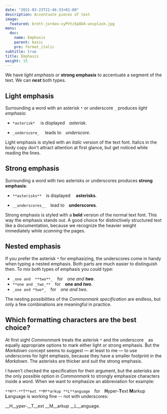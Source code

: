 ```yaml
---
date: "2021-03-23T21:46:33+01:00"
description: Accentuate pieces of text
image:
  featured: brett-jordan-vyPVtz5p8D4-unsplash.jpg
menu:
  doc:
    name: Emphasis
    parent: basic
    pre: format_italic
subtitle: true
title: Emphasis
weight: 15
---
```


We have _light emphasis_ or **strong emphasis** to accentuate a segment of the text. We can **_nest_** both types.
<!--more-->

## Light emphasis

Surrounding a word with an asterisk `*` or underscore `_` produces *light emphasis*:

- `*asterisk*`  is displayed *asterisk*.

- `_underscore_`  leads to _underscore_.

Light emphasis is styled with an _italic_ version of the text font. Italics in the body copy don't attract attention at first glance, but get noticed while reading the lines.

## Strong emphasis

Surrounding a word with two asterisks or underscores produces __strong emphasis__:

- `**asterisks**` is displayed  **asterisks**.

- `__underscores__` lead to __underscores__.

Strong emphasis is styled with a **bold** version of the normal text font. This way the emphasis stands out. A good choice for distinctively structured text like a documentation, because we recognize the heavier weight immediately while _scanning_ the pages.

## Nested emphasis

If you prefer the asterisk `*` for emphasizing, the underscores come in handy when typing a nested emphasis. Both parts are much easier to distinguish then. To mix both types of emphasis you could type:

- `_one and  **two**_` for _one and  **two**_.
- `**one and _two_**` for **one and _two_**.
- `_one and *two*_` for _one and *two*_.

The nesting possibilities of the *Commonmark specification* are endless, but only a few combinations are meaningful in practice.

## Which formatting characters are the best choice?

At first sight _Commonmark_ treats the asterisk `*` and the underscore `_` as equally appropriate options to mark either light or strong emphasis. But the _Markdown_ concept seems to suggest — at least to me — to use underscores for light emphasis, because they have a smaller footprint in the _Markdown_. The asterisks are thicker and suit the strong emphasis.

I haven’t checked the specification for their argument, but the asterisks are the only possible option in _Commonmark_ to strongly emphasize characters inside a word. When we want to emphasize an abbreviation for example:

`**H**-**T**ext **M**arkup **L**anguage`&emsp;for&emsp;**H**yper-**T**ext **M**arkup **L**anguage is working fine -- not with underscores:

__H__yper-__T__ext __M__arkup __L__anguage.
